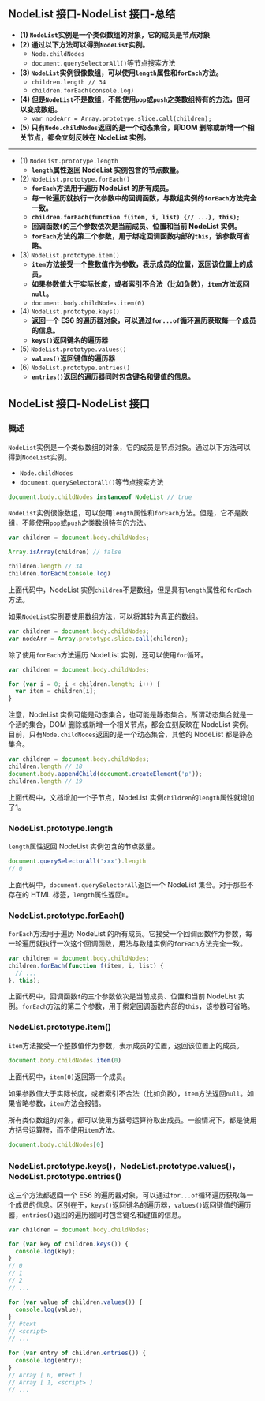 ## NodeList 接口-NodeList 接口-总结

- **(1) `NodeList`实例是一个类似数组的对象，它的成员是节点对象**
- **(2) 通过以下方法可以得到`NodeList`实例。**
  - `Node.childNodes`
  - `document.querySelectorAll()`等节点搜索方法
- **(3) `NodeList`实例很像数组，可以使用`length`属性和`forEach`方法。**
  - `children.length // 34`
  - `children.forEach(console.log)`
- **(4) 但是`NodeList`不是数组，不能使用`pop`或`push`之类数组特有的方法，但可以变成数组。**
  - `var nodeArr = Array.prototype.slice.call(children);`
- **(5) 只有`Node.childNodes`返回的是一个动态集合，即DOM 删除或新增一个相关节点，都会立刻反映在 NodeList 实例。**

---

- (1) `NodeList.prototype.length`
  - **`length`属性返回 NodeList 实例包含的节点数量。**
- (2) `NodeList.prototype.forEach()`
  - **`forEach`方法用于遍历 NodeList 的所有成员。**
  - **每一轮遍历就执行一次参数中的回调函数，与数组实例的`forEach`方法完全一致。**
  - **`children.forEach(function f(item, i, list) {// ...}, this);`**
  - **回调函数`f`的三个参数依次是当前成员、位置和当前 NodeList 实例。**
  - **`forEach`方法的第二个参数，用于绑定回调函数内部的`this`，该参数可省略。**
- (3) `NodeList.prototype.item()`
  - **`item`方法接受一个整数值作为参数，表示成员的位置，返回该位置上的成员。**
  - **如果参数值大于实际长度，或者索引不合法（比如负数），`item`方法返回`null`。**
  - `document.body.childNodes.item(0)`
- (4) `NodeList.prototype.keys()`
  - **返回一个 ES6 的遍历器对象，可以通过`for...of`循环遍历获取每一个成员的信息。**
  - **`keys()`返回键名的遍历器**
- (5) `NodeList.prototype.values()`
  - **`values()`返回键值的遍历器**
- (6) `NodeList.prototype.entries()`
  - **`entries()`返回的遍历器同时包含键名和键值的信息。**

## NodeList 接口-NodeList 接口

### 概述

`NodeList`实例是一个类似数组的对象，它的成员是节点对象。通过以下方法可以得到`NodeList`实例。

- `Node.childNodes`
- `document.querySelectorAll()`等节点搜索方法

```javascript
document.body.childNodes instanceof NodeList // true
```

`NodeList`实例很像数组，可以使用`length`属性和`forEach`方法。但是，它不是数组，不能使用`pop`或`push`之类数组特有的方法。

```javascript
var children = document.body.childNodes;

Array.isArray(children) // false

children.length // 34
children.forEach(console.log)
```

上面代码中，NodeList 实例`children`不是数组，但是具有`length`属性和`forEach`方法。

如果`NodeList`实例要使用数组方法，可以将其转为真正的数组。

```javascript
var children = document.body.childNodes;
var nodeArr = Array.prototype.slice.call(children);
```

除了使用`forEach`方法遍历 NodeList 实例，还可以使用`for`循环。

```javascript
var children = document.body.childNodes;

for (var i = 0; i < children.length; i++) {
  var item = children[i];
}
```

注意，NodeList 实例可能是动态集合，也可能是静态集合。所谓动态集合就是一个活的集合，DOM 删除或新增一个相关节点，都会立刻反映在 NodeList 实例。目前，只有`Node.childNodes`返回的是一个动态集合，其他的 NodeList 都是静态集合。

```javascript
var children = document.body.childNodes;
children.length // 18
document.body.appendChild(document.createElement('p'));
children.length // 19
```

上面代码中，文档增加一个子节点，NodeList 实例`children`的`length`属性就增加了1。

### NodeList.prototype.length

`length`属性返回 NodeList 实例包含的节点数量。

```javascript
document.querySelectorAll('xxx').length
// 0
```

上面代码中，`document.querySelectorAll`返回一个 NodeList 集合。对于那些不存在的 HTML 标签，`length`属性返回`0`。

### NodeList.prototype.forEach()

`forEach`方法用于遍历 NodeList 的所有成员。它接受一个回调函数作为参数，每一轮遍历就执行一次这个回调函数，用法与数组实例的`forEach`方法完全一致。

```javascript
var children = document.body.childNodes;
children.forEach(function f(item, i, list) {
  // ...
}, this);
```

上面代码中，回调函数`f`的三个参数依次是当前成员、位置和当前 NodeList 实例。`forEach`方法的第二个参数，用于绑定回调函数内部的`this`，该参数可省略。

### NodeList.prototype.item()

`item`方法接受一个整数值作为参数，表示成员的位置，返回该位置上的成员。

```javascript
document.body.childNodes.item(0)
```

上面代码中，`item(0)`返回第一个成员。

如果参数值大于实际长度，或者索引不合法（比如负数），`item`方法返回`null`。如果省略参数，`item`方法会报错。

所有类似数组的对象，都可以使用方括号运算符取出成员。一般情况下，都是使用方括号运算符，而不使用`item`方法。

```javascript
document.body.childNodes[0]
```

### NodeList.prototype.keys()，NodeList.prototype.values()，NodeList.prototype.entries()

这三个方法都返回一个 ES6 的遍历器对象，可以通过`for...of`循环遍历获取每一个成员的信息。区别在于，`keys()`返回键名的遍历器，`values()`返回键值的遍历器，`entries()`返回的遍历器同时包含键名和键值的信息。

```javascript
var children = document.body.childNodes;

for (var key of children.keys()) {
  console.log(key);
}
// 0
// 1
// 2
// ...

for (var value of children.values()) {
  console.log(value);
}
// #text
// <script>
// ...

for (var entry of children.entries()) {
  console.log(entry);
}
// Array [ 0, #text ]
// Array [ 1, <script> ]
// ...
```
